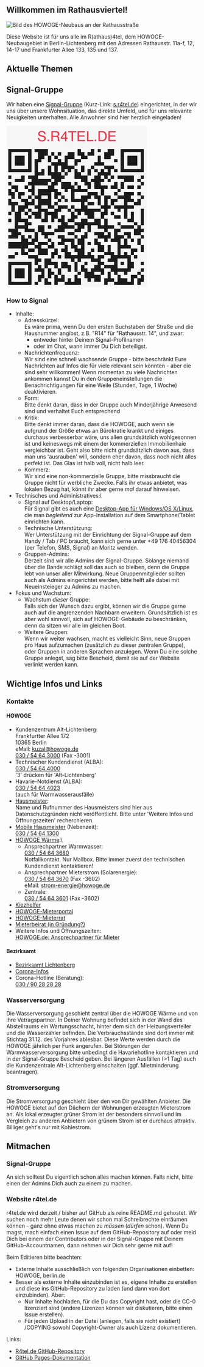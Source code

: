 ## Willkommen im Rathausviertel!

<img src="https://mieterportal.howoge.de/typo3temp/_processed_/3/b/csm_20286101-fotoaussen-default_c0cbf56dd9.jpg" alt="Bild des HOWOGE-Neubaus an der Rathausstraße" class="inline"/>

Diese Website ist für uns alle im R(athaus)4tel, dem HOWOGE-Neubaugebiet in Berlin-Lichtenberg mit den Adressen Rathausstr. 11a-f, 12, 14-17 und Frankfurter Allee 133, 135 und 137.


## Aktuelle Themen

## Signal-Gruppe

Wir haben eine [Signal-Gruppe](https://signal.group/#CjQKIH_QzkCZarTEQ8ui77oGbukM5sSfXmsmIAJ1DgL3D4ZJEhBPmCSrY6RZ_i5Brv38SNmT) (Kurz-Link: [s.r4tel.de](http://s.r4tel.de)) eingerichtet, in der wir uns über unsere Wohnsituation, das direkte Umfeld, und für uns relevante Neuigkeiten unterhalten. Alle Anwohner sind hier herzlich eingeladen!

![QR-Code mit Link zur Signal-Gruppe](/assets/qr-code.jpg)

### How to Signal
* Inhalte:
  * Adresskürzel:\
  Es wäre prima, wenn Du den ersten Buchstaben der Straße und die Hausnummer angibst, z.B. "R14" für "Rathausstr. 14", und zwar:
    * entweder hinter Deinem Signal-Profilnamen
    * oder im Chat, wann immer Du Dich beteiligst.
  * Nachrichtenfrequenz:\
  Wir sind eine schnell wachsende Gruppe - bitte beschränkt Eure Nachrichten auf Infos die für viele relevant sein könnten - aber die sind sehr willkommen! Wenn momentan zu viele Nachrichten ankommen kannst Du in den Gruppeneinstellungen die Benachrichtigungen für eine Weile (Stunden, Tage, 1 Woche) deaktivieren. 
  * Form:\
  Bitte denkt daran, dass in der Gruppe auch Minderjährige Anwesend sind und verhaltet Euch entsprechend
  * Kritik:\
  Bitte denkt immer daran, dass die HOWOGE, auch wenn sie aufgrund der Größe etwas an Bürokratie krankt und einiges durchaus verbesserbar wäre, uns allen grundsätzlich wohlgesonnen ist und keineswegs mit einem der kommerziellen Immobilienhaie vergleichbar ist. Geht also bitte nicht grundsätzlich davon aus, dass man uns 'ausrauben' will, sondern eher davon, dass noch nicht alles perfekt ist. Das Glas ist halb voll, nicht halb leer.
  * Kommerz:\
  Wir sind eine non-kommerzielle Gruppe, bitte missbraucht die Gruppe nicht für werbliche Zwecke. Falls ihr etwas anbietet, was lokalen Bezug hat, könnt ihr aber gerne *mal* darauf hinweisen.
* Technisches und Administratives:\
  * Signal auf Desktop/Laptop:\
  Für Signal gibt es auch eine [Desktop-App für Windows/OS X/Linux](https://signal.org/de/download/), die man *begleitend* zur App-Installation auf dem Smartphone/Tablet einrichten kann.
  * Technische Unterstützung:\
  Wer Unterstützung mit der Einrichtung der Signal-Gruppe auf dem Handy / Tab / PC braucht, kann sich gerne unter +49 176 40456304 (per Telefon, SMS, Signal) an Moritz wenden.
  * Gruppen-Admins:\
  Derzeit sind wir alle Admins der Signal-Gruppe. Solange niemand über die Bande schlägt soll das auch so bleiben, denn die Gruppe lebt von unser aller Mitwirkung. Neue Gruppenmitglieder sollten auch als Admins eingerichtet werden, bitte helft alle dabei mit Neueinsteieger zu Admins zu machen.
* Fokus und Wachstum:
  * Wachstum *dieser* Gruppe:\
  Falls sich der Wunsch dazu ergibt, können wir die Gruppe gerne auch auf die angrenzenden Nachbarn erweitern. Grundsätzlich ist es aber wohl sinnvoll, sich auf HOWOGE-Gebäude zu beschränken, denn da sitzen wir alle im gleichen Boot.
  * Weitere Gruppen:\
  Wenn wir weiter wachsen, macht es vielleicht Sinn, neue Gruppen pro Haus aufzumachen (zusätzlich zu dieser zentralen Gruppe), oder Gruppen in anderen Sprachen anzulegen. Wenn Du eine solche Gruppe anlegst, sag bitte Bescheid, damit sie auf der Website verlinkt werden kann.

## Wichtige Infos und Links

### Kontakte

#### HOWOGE
* Kundenzentrum Alt-Lichtenberg:\
  Frankfurtter Allee 172\
  10365 Berlin\
  eMail: [kuzal@howoge.de](mailto:kuzal@howoge.de)\
  [030 / 54 64 3000](tel:+493054643000) (Fax -3001)
* Technischer Kundendienst (ALBA):\
  [030 / 54 64 4000](tel:+493054644000)\
  '3' drücken für 'Alt-Lichtenberg'
* Havarie-Notdienst (ALBA):\
  [030 / 54 64 4023](tel:+493054644023)\
  (auch für Warmwasserausfälle)
* [Hausmeister](https://www.howoge.de/mieterservice/services-fuer-mieter/hausmeister.html):\
  Name und Rufnummer des Hausmeisters sind hier aus Datenschutzgründen nicht veröffentlicht. Bitte unter 'Weitere Infos und Öffnungszeiten' recherchieren.
* [Mobile Hausmeister](https://www.howoge.de/mieterservice/services-fuer-mieter/mobiler-hausmeister.html) (Nebenzeit):\
  [030 / 54 64 1300](tel:+493054641300)
* [HOWOGE Wärme](https://www.howoge.de/unternehmen/tochterunternehmen/howoge-waerme-gmbh.html):\
  * Ansprechpartner Warmwasser:\
    [030 / 54 64 3680](tel:+493054643680)\
    Notfallkontakt. Nur Mailbox. Bitte immer zuerst den technischen Kundendienst kontaktieren!
  * Ansprechpartner Mieterstrom (Solarenergie):\
    [030 / 54 64 3670](tel:+493054643670) (Fax -3602)\
    eMail: [strom-energie@howoge.de](mailto:strom-energie@howoge.de)
  * Zentrale:\
    [030 / 54 64 3601](tel:+493054643601) (Fax -3602)
* [Kiezhelfer](https://www.howoge.de/mieterservice/services-fuer-mieter/kiezhelfer.html)
* [HOWOGE-Mieterportal](https://mieterportal.howoge.de/nc/mieterportal/willkommen/meine-wohnung.html)
* [HOWOGE-Mieterrat](https://www.howoge-mieterrat.com/)
* [Mieterbeirat (in Gründung?)](https://www.howoge.de/mieterservice/mieterbeiraete.html)
* Weitere Infos und Öffnungszeiten:\
  [HOWOGE.de: Ansprechpartner für Mieter](https://www.howoge.de/mieterservice/ansprechpartner-fuer-mieter.html)

#### Bezirksamt
* [Bezirksamt Lichtenberg](https://www.berlin.de/ba-lichtenberg/)
* [Corona-Infos](https://www.berlin.de/ba-lichtenberg/aktuelles/artikel.905911.php)
* Corona-Hotline (Beratung):\
  [030 / 90 28 28 28](tel:+493090282828)

### Wasserversorgung
Die Wasserversorgung geschieht zentral über die HOWOGE Wärme und von ihre Vetragspartner. In Deiner Wohnung befindet sich in der Wand des Abstellraums ein Wartungsschacht, hinter dem sich der Heizungsverteiler und die Wasserzähler befinden. Die Verbrauchsstände sind dort immer mit Stichtag 31.12. des Vorjahres ablesbar. Diese Werte werden durch die HOWOGE jährlich per Funk angerufen.
Bei Störungen der Warmwasserversorgung bitte unbedingt die Havariehotline kontaktieren und in der Signal-Gruppe Bescheid geben. Bei längeren Ausfällen (>1 Tag) auch die Kundenzentrale Alt-Lichtenberg einschalten (ggf. Mietminderung beantragen).

### Stromversorgung
Die Stromversorgung geschieht über den von Dir gewählten Anbieter. Die HOWOGE bietet auf den Dächern der Wohnungen erzeugten Mieterstrom an. Als lokal erzeugter grüner Strom ist der besonders sinnvoll und im Vergleich zu anderen Anbietern von grünem Strom ist er durchaus attraktiv. Billiger geht's nur mit Kohlestrom.


## Mitmachen

### Signal-Gruppe
An sich solltest Du eigentlich schon alles machen können. Falls nicht, bitte einen der Admins Dich auch zu einem zu machen.

### Website r4tel.de
r4tel.de wird derzeit / bisher auf GitHub als reine README.md gehostet. Wir suchen noch mehr Leute denen wir schon mal Schreibrechte einräumen können - ganz ohne etwas machen zu *müssen* (*dürfen* schon). Wenn Du magst, mach einfach einen Issue auf dem GitHub-Repository auf oder meld Dich bei einem der Contributors oder in der Signal-Gruppe mit Deinem GitHub-Accountnamen, dann nehmen wir Dich sehr gerne mit auf!

Beim Editieren bitte beachten:
* Externe Inhalte ausschließlich von folgenden Organisationen einbetten: HOWOGE, berlin.de
* Besser als externe Inhalte einzubinden ist es, eigene Inhalte zu erstellen und diese ins GitHub-Repository zu laden (und dann von dort einzubinden). Aber:
  * Nur Inhalte hochladen, für die Du das Copyright hast, oder die CC-0 lizenziert sind (andere Lizenzen können wir diskutieren, bitte einen Issue erstellen). 
  * Für jeden Upload in der Datei (anlegen, falls sie nicht existiert) /COPYING sowohl Copyright-Owner als auch Lizenz dokumentieren.

Links:
* [R4tel.de GitHub-Repository](https://github.com/Rathaus4tel/r4tel.de)
* [GitHub Pages-Dokumentation](https://docs.github.com/categories/github-pages-basics/)
